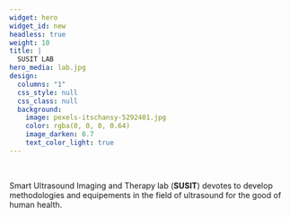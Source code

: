 ```yaml
---
widget: hero
widget_id: new
headless: true
weight: 10
title: |
  SUSIT LAB
hero_media: lab.jpg
design:
  columns: "1"
  css_style: null
  css_class: null
  background:
    image: pexels-itschansy-5292401.jpg
    color: rgba(0, 0, 0, 0.64)
    image_darken: 0.7
    text_color_light: true
---
```


<br>

Smart Ultrasound Imaging and Therapy lab (**SUSIT**) devotes to develop methodologies and equipements in the field of ultrasound for the good of human health.